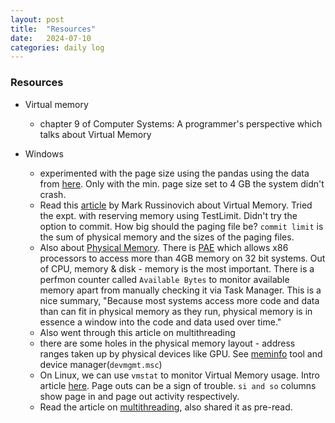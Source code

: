 ```yaml
---
layout: post
title:  "Resources"
date:   2024-07-10
categories: daily log
---
```


### Resources
- Virtual memory 
    - chapter 9 of Computer Systems: A programmer's perspective which talks about Virtual Memory

- Windows 
    - experimented with the page size using the pandas using the data from [here](https://www.kaggle.com/datasets/mkechinov/ecommerce-behavior-data-from-multi-category-store/data). Only with the min. page size set to 4 GB the system didn't crash. 
    - Read this [article](https://learn.microsoft.com/en-gb/archive/blogs/markrussinovich/pushing-the-limits-of-windows-virtual-memory) by Mark Russinovich about Virtual Memory. Tried the expt. with reserving memory using TestLimit. Didn't try the option to commit. How big should the paging file be? ```commit limit``` is the sum of physical memory and the sizes of the paging files.
    - Also about [Physical Memory](https://techcommunity.microsoft.com/t5/windows-blog-archive/pushing-the-limits-of-windows-physical-memory/ba-p/723674). There is [PAE](https://learn.microsoft.com/en-us/windows/win32/memory/physical-address-extension) which allows x86 processors to access more than 4GB memory on 32 bit systems. Out of CPU, memory & disk - memory is the most important. There is a perfmon counter called ```Available Bytes``` to monitor available memory apart from manually checking it via Task Manager. This is a nice summary, "Because most systems access more code and data than can fit in physical memory as they run, physical memory is in essence a window into the code and data used over time." 
    - Also went through this article on multithreading 
    - there are some holes in the physical memory layout - address ranges taken up by physical devices like GPU. See [meminfo](https://github.com/zodiacon/WindowsInternals/tree/master/MemInfo) tool and device manager(```devmgmt.msc```)
    - On Linux, we can use ```vmstat``` to monitor Virtual Memory usage. Intro article [here](https://www.linuxjournal.com/article/8178). Page outs can be a sign of trouble. ```si and so``` columns show page in and page out activity respectively. 
    - Read the article on [multithreading](https://learn.microsoft.com/en-us/archive/msdn-magazine/2005/august/concurrency-what-every-dev-must-know-about-multithreaded-apps), also shared it as pre-read.
